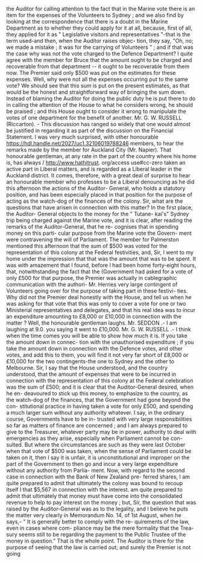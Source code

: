 the Auditor for calling attention to the fact that in the Marine vote there is an item for the expenses of the Volunteers to Sydney ; and we also find by looking at the correspondence that there is a doubt in the Marine Department as to whether they could apply for it at all, because, first of all, they applied for it as " Legislative visitors and representatives "-that is the term used-and then, when the Auditor raises objec- tion, they say, "Oh, no; we made a mistake ; it was for the carrying of Volunteers " ; and if that was the case why was not the vote charged to the Defence Department? I quite agree with the member for Bruce that the amount ought to be charged and recoverable from that department -- it ought to be recoverable from them now. The Premier said only $500 was put on the estimates for these expenses. Well, why were not all the expenses occurring put to the same vote? We should see that this sum is put on the present estimates, as that would be the honest and straightforward way of bringing the sum down. Instead of blaming the Auditor for doing the public duty he is put there to do in calling the attention of the House to what he considers wrong, he should be praised ; and this House ought to consider it wrong to manipulate the votes of one department for the benefit of another. Mr. G. W. RUSSELL (Riccarton). - This discussion has ranged so widely that one would almost be justified in regarding it as part of the discussion on the Financial Statement. I was very much surprised, with other honourable https://hdl.handle.net/2027/uc1.32106019788246 members, to hear the remarks made by the member for Auckland City (Mr. Napier). That honourable gentleman, at any rate in the part of the country where his home is, has always / http://www.hathitrust. org/access use#cc-zero taken an active part in Liberal matters, and is regarded as a Liberal leader in the Auckland district. It comes, therefore, with a great deal of surprise to hear an honourable member who professes to be a Liberal denouncing as he did this afternoon the actions of the Auditor- General, who holds a statutory position, and has been especially placed in that position for the purpose of acting as the watch-dog of the finances of the colony. Sir, what are the questions that have arisen in connection with this matter? In the first place, the Auditor- General objects to the money for the " Tutane- kai's" Sydney trip being charged against the Marine vote, and it is clear, after reading the remarks of the Auditor-General, that he re- cognises that in spending money on this parti- cular purpose from the Marine vote the Govern- ment were contravening the will of Parliament. The member for Palmerston mentioned this afternoon that the sum of $500 was voted for the representation of this colony at the Federal festivities, and, Sir, I went to my home under the impression that that was the amount that was to be spent. It was with amazement that I found, before I had been home forty-eight hours, that, notwithstanding the fact that the (Government had asked for a vote of only £500 for that purpose, the Premier was actually in cablegraphic communication with the authori- Mr. Herries very large contingent of Volunteers going over for the purpose of taking part in these festivi- ties. Why did not the Premier deal honestly with the House, and tell us when he was asking for that vote that this was only to cover a vote for one or two Ministerial representatives and delegates, and that his real idea was to incur an expenditure amounting to £8,000 or £10,000 in connection with the matter ? Well, the honourable gentleman laughs. Mr. SEDDON .- I am laughing at 9.0. you saying it went to £10,000. Mr. G. W. RUSSELL .- I think when the time comes you will be able to show how much it is. If you take the amount down in connec- tion with the unauthorised expenditure ; if you take the amount down in connection with the Defence votes, and other votes, and add this to them, you will find it not very far short of £8,000 or £10,000 for the two contingents-the one to Sydney and the other to Melbourne. Sir, I say that the House understood, and the country understood, that the amount of expenses that were to be incurred in connection with the representation of this colony at the Federal celebration was the sum of £500; and it is clear that the Auditor-General desired, when he en- deavoured to stick up this money, to emphasize to the country, as the watch-dog of the finances, that the Government had gone beyond the con- stitutional practice in having taken a vote for only £500, and spending a much larger sum without any authority whatever. I say, in the ordinary course, Governments have to be in- trusted with very large responsibilities so far as matters of finance are concerned ; and I am always prepared to give to the Treasurer, whatever party may be in power, authority to deal with emergencies as they arise, especially when Parliament cannot be con- sulted. But where the circumstances are such as they were last October when that vote of $500 was taken, when the sense of Parliament could be taken on it, then I say it is unfair, it is unconstitutional and improper on the part of the Government to then go and incur a very large expenditure without any authority from Parlia- ment. Now, with regard to the second case in connection with the Bank of New Zealand pre- ferred shares, I am quite prepared to admit that ultimately the colony was bound to recoup itself I that $5,567 in connection with the interest. am quite prepared to admit that ultimately that money must have come into the consolidated revenue to help to pay interest on the money ; but, Sir, the question that was raised by the Auditor-General was as to the legality, and I believe he puts the matter very clearly in Memorandum No. 14, of 1st August, when he says,- " It is generally better to comply with the re- quirements of the law, even in cases where com- pliance may be the mere formality that the Trea- sury seems still to be regarding the payment to the Public Trustee of the money in question." That is the whole point. The Auditor is there for the purpose of seeing that the law is carried out; and surely the Premier is not going 